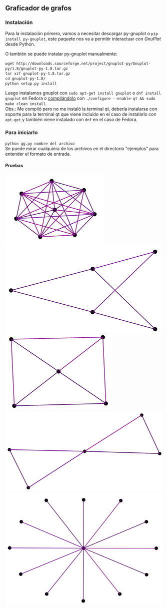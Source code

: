 ## Graficador de grafos

### Instalación
Para la instalación primero, vamos a necesitar descargar py-gnuplot o `pip install py-gnuplot`, este paquete nos
va a permitir interactuar con *GnuPlot* desde Python.   

O también se puede instalar py-gnuplot manualmente:
```
wget http://downloads.sourceforge.net/project/gnuplot-py/Gnuplot-py/1.8/gnuplot-py-1.8.tar.gz
tar xzf gnuplot-py-1.8.tar.gz
cd gnuplot-py-1.8/
python setup.py install
```
Luego instalamos gnuplot con `sudo apt-get install gnuplot` o `dnf install gnuplot` en Fedora
o [compilándolo](https://sourceforge.net/projects/gnuplot/files/gnuplot/) con `./configure --enable-qt && sudo make clean install`.  
Obs.: Me compiló pero no me instaló la terminal qt, debería instalarse con soporte para la terminal qt que viene incluído en el caso de instalarlo con `apt-get` y también viene instalado con `dnf` en el caso de Fedora.

### Para iniciarlo
`python gg.py nombre del archivo`  
Se puede mirar cualquiera de los archivos en el directorio "ejemplos" para entender el formato de entrada.

#### Pruebas
![alt text](/img/k8.png)
![alt text](/img/k2-3.png)  
![alt text](/img/r4.png)
![alt text](/img/butterfly.png)  
![alt text](/img/k1-12.png)
